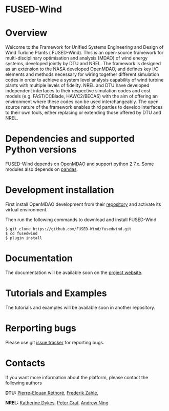FUSED-Wind
==========

# Overview

Welcome to the Framework for Unified Systems Engineering and Design of Wind
Turbine Plants ( FUSED-Wind).
This is an open-source framework for multi-disciplinary optimisation and
analysis (MDAO) of wind energy systems, developed jointly by DTU and NREL.
The framework is designed as an extension to the NASA developed OpenMDAO, and
defines key I/O elements and methods necessary for wiring together different
simulation codes in order to achieve a system level analysis capability of wind
turbine plants with multiple levels of fidelity.
NREL and DTU have developed independent interfaces to their respective
simulation codes and cost models (e.g. FAST/CCBlade, HAWC2/BECAS) with the aim
of offering an environment where these codes can be used interchangeably.
The open source nature of the framework enables third parties to develop
interfaces to their own tools, either replacing or extending those offered by
DTU and NREL.

# Dependencies and supported Python versions

FUSED-Wind depends on [OpenMDAO](http://www.openmdao.org) and support python
2.7.x. Some modules also depends on [pandas](http://pandas.pydata.org).

# Development installation

First install OpenMDAO development from their [repository](https://github.com/OpenMDAO/OpenMDAO-Framework)
and activate its virtual environment.

Then run the following commands to download and install FUSED-Wind

    $ git clone https://github.com/FUSED-Wind/fusedwind.git
    $ cd fusedwind
    $ plugin install

# Documentation

The documentation will be available soon on the [project website](fusedwind.org).

# Tutorials and Examples

The tutorials and examples will be available soon in another repository.

# Rerporting bugs

Please use git [issue tracker](https://github.com/FUSED-Wind/fusedwind/issues) for reporting bugs.

# Contacts

If you want more information about the platform, please contact the following authors

**DTU:**
[Pierre-Elouan Réthoré](mailto:pire@dtu.dk),
[Frederik Zahle](mailto:frza@dtu.dk),

**NREL:**
[Katherine Dykes](mailto:katherine.dykes@nrel.gov),
[Peter Graf](mailto:Peter.Graf@nrel.gov),
[Andrew Ning](mailto:aning@byu.edu)

